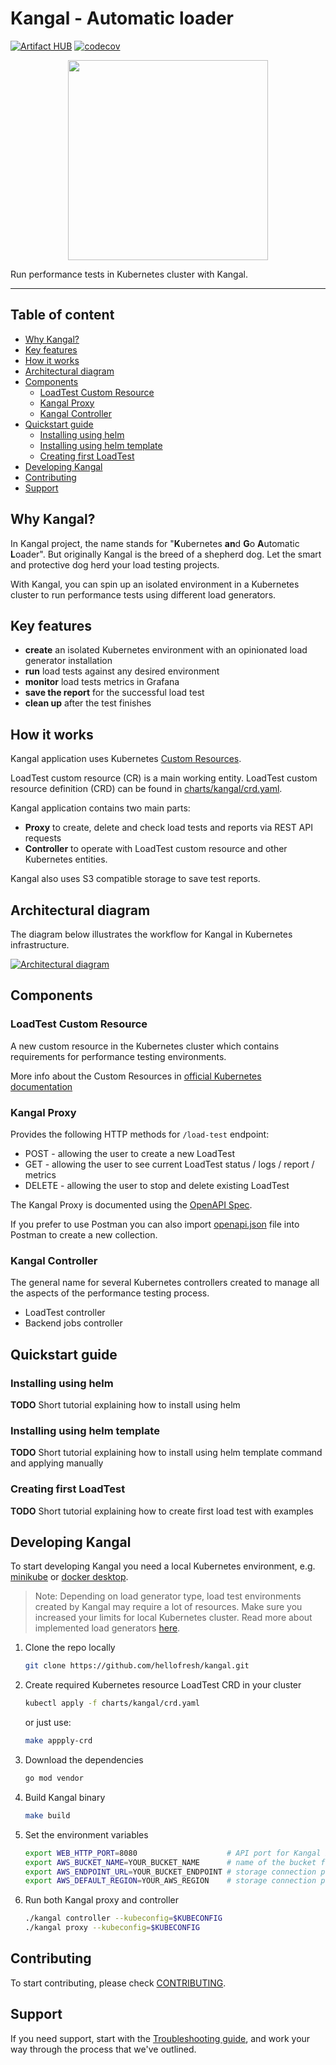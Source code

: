 # Kangal - Automatic loader
[![Artifact HUB](https://img.shields.io/endpoint?url=https://artifacthub.io/badge/repository/kangal)](https://artifacthub.io/packages/search?repo=kangal)
[![codecov](https://codecov.io/gh/hellofresh/kangal/branch/master/graph/badge.svg)](https://codecov.io/gh/hellofresh/kangal)
<p align="center">  
<img src="./kangal_logo.svg" width="320">
</p>

Run performance tests in Kubernetes cluster with Kangal.
___

## Table of content
- [Why Kangal?](#why-kangal)
- [Key features](#key-features)
- [How it works](#how-it-works)
- [Architectural diagram](#architectural-diagram)
- [Components](#components)
    - [LoadTest Custom Resource](#loadtest-custom-resource)
    - [Kangal Proxy](#kangal-proxy)
    - [Kangal Controller](#kangal-controller)
- [Quickstart guide](#quickstart-guide)
    - [Installing using helm](#installing-using-helm)
    - [Installing using helm template](#installing-using-helm-template)
    - [Creating first LoadTest](#creating-first-loadtest)
- [Developing Kangal](#developing-kangal)
- [Contributing](#contributing)
- [Support](#support)

## Why Kangal?
In Kangal project, the name stands for "**K**ubernetes **an**d **G**o **A**utomatic **L**oader".
But originally Kangal is the breed of a shepherd dog. Let the smart and protective dog herd your load testing projects.

With Kangal, you can spin up an isolated environment in a Kubernetes cluster to run performance tests using different load generators.

## Key features
- **create** an isolated Kubernetes environment with an opinionated load generator installation
- **run** load tests against any desired environment
- **monitor** load tests metrics in Grafana
- **save the report** for the successful load test
- **clean up** after the test finishes

## How it works
Kangal application uses Kubernetes [Custom Resources](https://kubernetes.io/docs/concepts/extend-kubernetes/api-extension/custom-resources/).

LoadTest custom resource (CR) is a main working entity.
LoadTest custom resource definition (CRD) can be found in [charts/kangal/crd.yaml](charts/kangal/crd.yaml).

Kangal application contains two main parts:
 - **Proxy** to create, delete and check load tests and reports via REST API requests
 - **Controller** to operate with LoadTest custom resource and other Kubernetes entities.

Kangal also uses S3 compatible storage to save test reports. 

## Architectural diagram
The diagram below illustrates the workflow for Kangal in Kubernetes infrastructure.

<p align="left">  
 <a href="architectural_diagram.png">
   <img alt="Architectural diagram" src="architectural_diagram.png" >
 </a>
</p>

## Components
### LoadTest Custom Resource
A new custom resource in the Kubernetes cluster which contains requirements for performance testing environments.

More info about the Custom Resources in [official Kubernetes documentation](https://kubernetes.io/docs/concepts/extend-kubernetes/api-extension/custom-resources/)

### Kangal Proxy
Provides the following HTTP methods for `/load-test` endpoint:
 - POST - allowing the user to create a new LoadTest
 - GET - allowing the user to see current LoadTest status / logs / report / metrics
 - DELETE - allowing the user to stop and delete existing LoadTest

 The Kangal Proxy is documented using the [OpenAPI Spec](https://swagger.io/specification/).

 If you prefer to use Postman you can also import [openapi.json](openapi.json) file into Postman to create a new collection.

### Kangal Controller
The general name for several Kubernetes controllers created to manage all the aspects of the performance testing process.
 - LoadTest controller  
 - Backend jobs controller
 
## Quickstart guide

### Installing using helm

**TODO** Short tutorial explaining how to install using helm

### Installing using helm template

**TODO** Short tutorial explaining how to install using helm template command and applying manually

### Creating first LoadTest

**TODO** Short tutorial explaining how to create first load test with examples

## Developing Kangal
To start developing Kangal you need a local Kubernetes environment, e.g. [minikube](https://kubernetes.io/docs/tasks/tools/install-minikube/)
or [docker desktop](https://rominirani.com/tutorial-getting-started-with-kubernetes-with-docker-on-mac-7f58467203fd). 
> Note: Depending on load generator type, load test environments created by Kangal may require a lot of resources. Make sure you increased your limits for local Kubernetes cluster. 
> Read more about implemented load generators [here](docs/README.md#load-generator-types-aka-backends). 

1. Clone the repo locally
    ```bash
    git clone https://github.com/hellofresh/kangal.git
    ```

2. Create required Kubernetes resource LoadTest CRD in your cluster
    ```bash
    kubectl apply -f charts/kangal/crd.yaml
    ```
    or just use:
    ```bash
    make appply-crd
    ```
    
3. Download the dependencies
    ```bash
    go mod vendor
    ```

4. Build Kangal binary
   ```bash
   make build
    ```
    
5. Set the environment variables
    ``` bash
    export WEB_HTTP_PORT=8080                    # API port for Kangal Proxy
    export AWS_BUCKET_NAME=YOUR_BUCKET_NAME      # name of the bucket for saving reports
    export AWS_ENDPOINT_URL=YOUR_BUCKET_ENDPOINT # storage connection parameter
    export AWS_DEFAULT_REGION=YOUR_AWS_REGION    # storage connection parameter
    ```

6. Run both Kangal proxy and controller
    ```bash
    ./kangal controller --kubeconfig=$KUBECONFIG 
    ./kangal proxy --kubeconfig=$KUBECONFIG
    ```

## Contributing
To start contributing, please check [CONTRIBUTING](CONTRIBUTING.md).

## Support
If you need support, start with the [Troubleshooting guide](docs/Troubleshooting.md), and work your way through the process that we've outlined.

